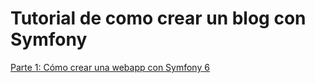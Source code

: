 # Tutorial de como crear un blog con Symfony

[Parte 1: Cómo crear una webapp con Symfony 6](https://cosasdedevs.com/posts/crear-web-app-symfony-6/)
